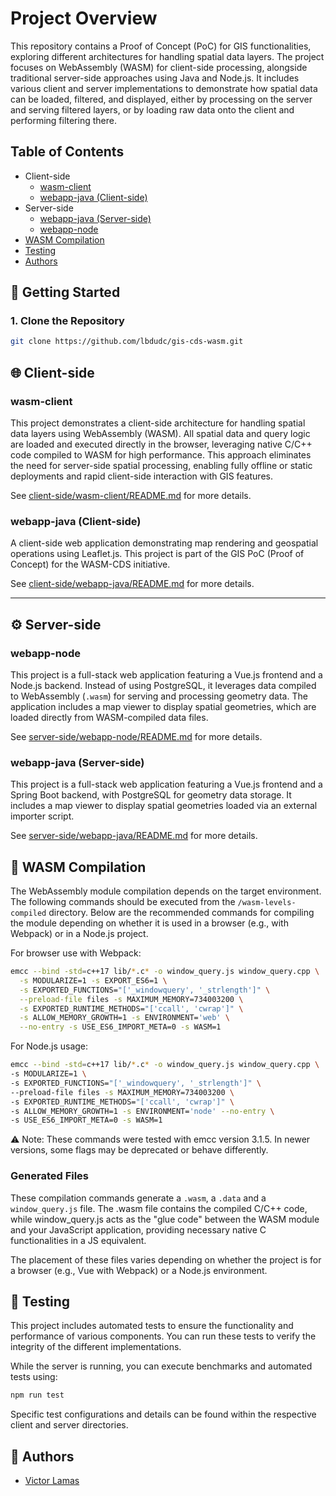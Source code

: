 # Project Overview
This repository contains a Proof of Concept (PoC) for GIS functionalities, exploring different architectures for handling spatial data layers. The project focuses on WebAssembly (WASM) for client-side processing, alongside traditional server-side approaches using Java and Node.js. It includes various client and server implementations to demonstrate how spatial data can be loaded, filtered, and displayed, either by processing on the server and serving filtered layers, or by loading raw data onto the client and performing filtering there.

## Table of Contents
- Client-side
  - [wasm-client](#wasm-client)
  - [webapp-java (Client-side)](#webapp-java-client-side)
- Server-side
  - [webapp-java (Server-side)](#webapp-java-server-side)
  - [webapp-node](#webapp-node)
- [WASM Compilation](#wasm-compilation)
- [Testing](#testing)
- [Authors](#-authors)

## 🚀 Getting Started
### 1. Clone the Repository

```sh
git clone https://github.com/lbdudc/gis-cds-wasm.git
```

## 🌐 Client-side

### wasm-client
This project demonstrates a client-side architecture for handling spatial data layers using WebAssembly (WASM). All spatial data and query logic are loaded and executed directly in the browser, leveraging native C/C++ code compiled to WASM for high performance. This approach eliminates the need for server-side spatial processing, enabling fully offline or static deployments and rapid client-side interaction with GIS features.

See [client-side/wasm-client/README.md](client-side/wasm-client/README.md) for more details.

### webapp-java (Client-side)
A client-side web application demonstrating map rendering and geospatial operations using Leaflet.js. This project is part of the GIS PoC (Proof of Concept) for the WASM-CDS initiative.

See [client-side/webapp-java/README.md](client-side/webapp-java/README.md) for more details.

---

## ⚙️ Server-side

### webapp-node
This project is a full-stack web application featuring a Vue.js frontend and a Node.js backend. Instead of using PostgreSQL, it leverages data compiled to WebAssembly (`.wasm`) for serving and processing geometry data. The application includes a map viewer to display spatial geometries, which are loaded directly from WASM-compiled data files.

See [server-side/webapp-node/README.md](server-side/webapp-java/README.md) for more details.

### webapp-java (Server-side)
This project is a full-stack web application featuring a Vue.js frontend and a Spring Boot backend, with PostgreSQL for geometry data storage. It includes a map viewer to display spatial geometries loaded via an external importer script.

See [server-side/webapp-java/README.md](server-side/webapp-java/README.md) for more details.

## 🧩 WASM Compilation

The WebAssembly module compilation depends on the target environment. The following commands should be executed from the `/wasm-levels-compiled` directory. Below are the recommended commands for compiling the module depending on whether it is used in a browser (e.g., with Webpack) or in a Node.js project.

For browser use with Webpack:

```sh
emcc --bind -std=c++17 lib/*.c* -o window_query.js window_query.cpp \
  -s MODULARIZE=1 -s EXPORT_ES6=1 \
  -s EXPORTED_FUNCTIONS="['_windowquery', '_strlength']" \
  --preload-file files -s MAXIMUM_MEMORY=734003200 \
  -s EXPORTED_RUNTIME_METHODS="['ccall', 'cwrap']" \
  -s ALLOW_MEMORY_GROWTH=1 -s ENVIRONMENT='web' \
  --no-entry -s USE_ES6_IMPORT_META=0 -s WASM=1
```

For Node.js usage:

```sh
emcc --bind -std=c++17 lib/*.c* -o window_query.js window_query.cpp \
-s MODULARIZE=1 \ 
-s EXPORTED_FUNCTIONS="['_windowquery', '_strlength']" \
--preload-file files -s MAXIMUM_MEMORY=734003200 \
-s EXPORTED_RUNTIME_METHODS="['ccall', 'cwrap']" \
-s ALLOW_MEMORY_GROWTH=1 -s ENVIRONMENT='node' --no-entry \
-s USE_ES6_IMPORT_META=0 -s WASM=1
```

⚠️ Note: These commands were tested with emcc version 3.1.5. In newer versions, some flags may be deprecated or behave differently.

### Generated Files

These compilation commands generate a `.wasm`, a `.data` and a `window_query.js` file. The .wasm file contains the compiled C/C++ code, while window_query.js acts as the "glue code" between the WASM module and your JavaScript application, providing necessary native C functionalities in a JS equivalent. 

The placement of these files varies depending on whether the project is for a browser (e.g., Vue with Webpack) or a Node.js environment.

## 🧪 Testing

This project includes automated tests to ensure the functionality and performance of various components. You can run these tests to verify the integrity of the different implementations. 

While the server is running, you can execute benchmarks and automated tests using:

```sh
npm run test
```

Specific test configurations and details can be found within the respective client and server directories.

## 👥 Authors

- [Victor Lamas](mailto:victor.lamas@udc.es)